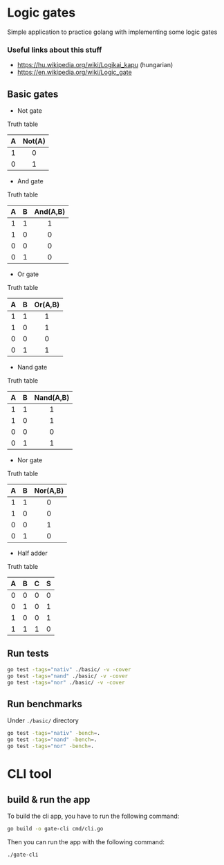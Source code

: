 # Logic gates

Simple application to practice golang with implementing some logic gates

### Useful links about this stuff

- https://hu.wikipedia.org/wiki/Logikai_kapu (hungarian)
- https://en.wikipedia.org/wiki/Logic_gate

## Basic gates

- Not gate

Truth table

|A|Not(A)|
|:-:|:-:|
|1|0|
|0|1|

- And gate

Truth table

|A|B|And(A,B)|
|:-:|:-:|:-:|
|1|1|1|
|1|0|0|
|0|0|0|
|0|1|0|

- Or gate

Truth table

|A|B|Or(A,B)|
|:-:|:-:|:-:|
|1|1|1|
|1|0|1|
|0|0|0|
|0|1|1|

- Nand gate

Truth table

|A|B|Nand(A,B)|
|:-:|:-:|:-:|
|1|1|1|
|1|0|1|
|0|0|0|
|0|1|1|

- Nor gate

Truth table

|A|B|Nor(A,B)|
|:-:|:-:|:-:|
|1|1|0|
|1|0|0|
|0|0|1|
|0|1|0|

- Half adder

Truth table

|A|B|C|S|
|:-:|:-:|:-:|:-:|
|0|0|0|0|
|0|1|0|1|
|1|0|0|1|
|1|1|1|0|

## Run tests

```bash
go test -tags="nativ" ./basic/ -v -cover
go test -tags="nand" ./basic/ -v -cover
go test -tags="nor" ./basic/ -v -cover
```

## Run benchmarks

Under `./basic/` directory

```bash
go test -tags="nativ" -bench=.
go test -tags="nand" -bench=.
go test -tags="nor" -bench=.
```

# CLI tool

## build & run the app

To build the cli app, you have to run the following command:

```bash
go build -o gate-cli cmd/cli.go
```

Then you can run the app with the following command:

```bash
./gate-cli
```
